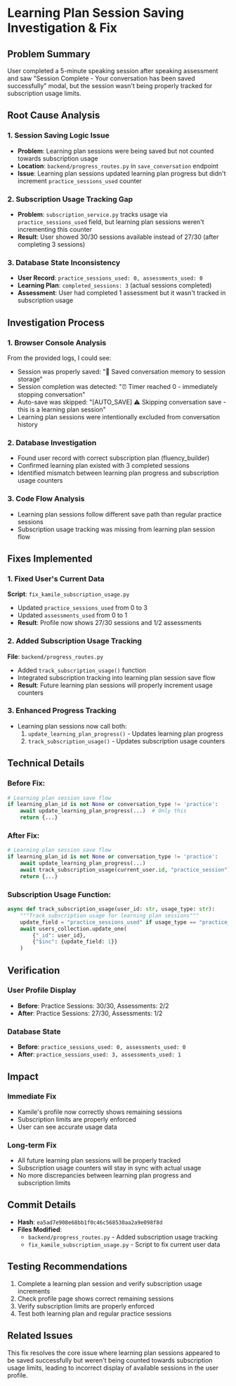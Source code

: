 # Learning Plan Session Saving Investigation & Fix

## Problem Summary
User completed a 5-minute speaking session after speaking assessment and saw "Session Complete - Your conversation has been saved successfully" modal, but the session wasn't being properly tracked for subscription usage limits.

## Root Cause Analysis

### 1. Session Saving Logic Issue
- **Problem**: Learning plan sessions were being saved but not counted towards subscription usage
- **Location**: `backend/progress_routes.py` in `save_conversation` endpoint
- **Issue**: Learning plan sessions updated learning plan progress but didn't increment `practice_sessions_used` counter

### 2. Subscription Usage Tracking Gap
- **Problem**: `subscription_service.py` tracks usage via `practice_sessions_used` field, but learning plan sessions weren't incrementing this counter
- **Result**: User showed 30/30 sessions available instead of 27/30 (after completing 3 sessions)

### 3. Database State Inconsistency
- **User Record**: `practice_sessions_used: 0, assessments_used: 0`
- **Learning Plan**: `completed_sessions: 3` (actual sessions completed)
- **Assessment**: User had completed 1 assessment but it wasn't tracked in subscription usage

## Investigation Process

### 1. Browser Console Analysis
From the provided logs, I could see:
- Session was properly saved: "💾 Saved conversation memory to session storage"
- Session completion was detected: "⏰ Timer reached 0 - immediately stopping conversation"
- Auto-save was skipped: "[AUTO_SAVE] ⚠️ Skipping conversation save - this is a learning plan session"
- Learning plan sessions were intentionally excluded from conversation history

### 2. Database Investigation
- Found user record with correct subscription plan (fluency_builder)
- Confirmed learning plan existed with 3 completed sessions
- Identified mismatch between learning plan progress and subscription usage counters

### 3. Code Flow Analysis
- Learning plan sessions follow different save path than regular practice sessions
- Subscription usage tracking was missing from learning plan session flow

## Fixes Implemented

### 1. Fixed User's Current Data
**Script**: `fix_kamile_subscription_usage.py`
- Updated `practice_sessions_used` from 0 to 3
- Updated `assessments_used` from 0 to 1
- **Result**: Profile now shows 27/30 sessions and 1/2 assessments

### 2. Added Subscription Usage Tracking
**File**: `backend/progress_routes.py`
- Added `track_subscription_usage()` function
- Integrated subscription tracking into learning plan session save flow
- **Result**: Future learning plan sessions will properly increment usage counters

### 3. Enhanced Progress Tracking
- Learning plan sessions now call both:
  1. `update_learning_plan_progress()` - Updates learning plan progress
  2. `track_subscription_usage()` - Updates subscription usage counters

## Technical Details

### Before Fix:
```python
# Learning plan session save flow
if learning_plan_id is not None or conversation_type != 'practice':
    await update_learning_plan_progress(...)  # Only this
    return {...}
```

### After Fix:
```python
# Learning plan session save flow  
if learning_plan_id is not None or conversation_type != 'practice':
    await update_learning_plan_progress(...)
    await track_subscription_usage(current_user.id, "practice_session")  # Added this
    return {...}
```

### Subscription Usage Function:
```python
async def track_subscription_usage(user_id: str, usage_type: str):
    """Track subscription usage for learning plan sessions"""
    update_field = "practice_sessions_used" if usage_type == "practice_session" else "assessments_used"
    await users_collection.update_one(
        {"_id": user_id},
        {"$inc": {update_field: 1}}
    )
```

## Verification

### User Profile Display
- **Before**: Practice Sessions: 30/30, Assessments: 2/2
- **After**: Practice Sessions: 27/30, Assessments: 1/2

### Database State
- **Before**: `practice_sessions_used: 0, assessments_used: 0`
- **After**: `practice_sessions_used: 3, assessments_used: 1`

## Impact

### Immediate Fix
- Kamile's profile now correctly shows remaining sessions
- Subscription limits are properly enforced
- User can see accurate usage data

### Long-term Fix
- All future learning plan sessions will be properly tracked
- Subscription usage counters will stay in sync with actual usage
- No more discrepancies between learning plan progress and subscription limits

## Commit Details
- **Hash**: `ea5ad7e908e68bb1f0c46c568530aa2a9e098f8d`
- **Files Modified**: 
  - `backend/progress_routes.py` - Added subscription usage tracking
  - `fix_kamile_subscription_usage.py` - Script to fix current user data

## Testing Recommendations
1. Complete a learning plan session and verify subscription usage increments
2. Check profile page shows correct remaining sessions
3. Verify subscription limits are properly enforced
4. Test both learning plan and regular practice sessions

## Related Issues
This fix resolves the core issue where learning plan sessions appeared to be saved successfully but weren't being counted towards subscription usage limits, leading to incorrect display of available sessions in the user profile.
